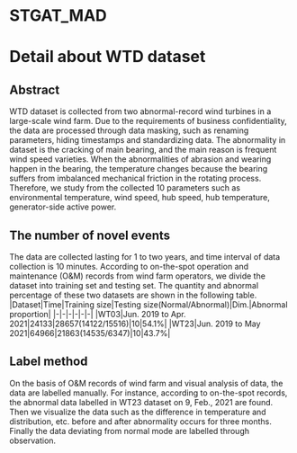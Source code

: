# STGAT_MAD
# Detail about WTD dataset
## Abstract
WTD dataset is collected from two abnormal-record wind turbines in a large-scale wind farm. Due to the requirements of business confidentiality, the data are processed through data masking, such as renaming parameters, hiding timestamps and standardizing data. The abnormality in dataset is the cracking of main bearing, and the main reason is frequent wind speed varieties. When the abnormalities of abrasion and wearing happen in the bearing, the temperature changes because the bearing suffers from imbalanced mechanical friction in the rotating process. Therefore, we study from the collected 10 parameters such as environmental temperature, wind speed, hub speed, hub temperature, generator-side active power.

## The number of novel events
The data are collected lasting for 1 to two years, and time interval of data collection is 10 minutes. According to on-the-spot operation and maintenance (O&M) records from wind farm operators, we divide the dataset into training set and testing set. The quantity and abnormal percentage of these two datasets are shown in the following table. 
|Dataset|Time|Training size|Testing size(Normal/Abnormal)|Dim.|Abnormal proportion|
|-|-|-|-|-|-|
|WT03|Jun. 2019 to Apr. 2021|24133|28657(14122/15516)|10|54.1%|
|WT23|Jun. 2019 to May 2021|64966|21863(14535/6347)|10|43.7%|

## Label method
On the basis of O&M records of wind farm and visual analysis of data, the data are labelled manually. For instance, according to on-the-spot records, the abnormal data labelled in WT23 dataset on 9, Feb., 2021 are found. Then we visualize the data such as the difference in temperature and distribution, etc. before and after abnormality occurs for three months. Finally the data deviating from normal mode are labelled through observation. 
